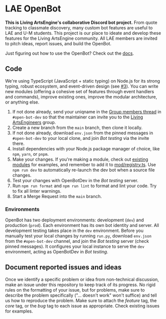 # LAE OpenBot

**This is Living ArtsEngine's collaborative Discord bot project.** From quote tracking to classmate discovery, many custom bot features are useful to LAE and U-M students. This project is our place to ideate and develop these features for the Living ArtsEngine community. All LAE members are invited to pitch ideas, report issues, and build the OpenBot.

Just figuring out how to use the OpenBot? Check out the [docs](docs/README.md).

## Code

We're using TypeScript (JavaScript + static typing) on Node.js for its strong typing, robust ecosystem, and event-driven design (see [#3](https://gitlab.umich.edu/living-artsengineers/open-bot/-/issues/3)). You can write new modules (offering a cohesive set of features through event handlers and commands), improve existing ones, improve the modular architecture, or anything else.

1. If not done already, send your uniqname in the [Group members thread](https://discord.com/channels/1002274815270465607/1005317489506394202) in `#open-bot-dev` so that the maintainer can invite you to the [Living ArtsEngineers](https://gitlab.umich.edu/living-artsengineers) group.
1. Create a new branch from the `main` branch, then clone it locally.
1. If not done already, download `env.json` from the pinned messages in `#open-bot-dev` to your local clone, and join _Bot testing_ via the invite there.
1. Install dependencies with your Node.js package manager of choice, like `npm`, `yarn`, or `pnpm`.
1. Make your changes. If you're making a module, check out [existing modules](mod/) for examples, and remember to add it to [mod/registry.ts](mod/registry.ts). Use `npm run dev` to automatically re-launch the dev bot when a source file changes.
1. Test your changes with OpenBotDev in the _Bot testing_ server.
1. Run `npm run format` and `npm run lint` to format and lint your code. Try to fix all linter warnings.
1. Start a Merge Request into the `main` branch.

### Environments

OpenBot has two deployment environments: development (`dev`) and production (`prod`). Each environment has its own bot identity and server. All development testing takes place in the `dev` environment. Before you manually test your local changes by running `run.py`, download `env.json` from the `#open-bot-dev` channel, and join the _Bot testing_ server (check pinned messages). It configures your local instance to serve the `dev` environment, acting as OpenBotDev in _Bot testing_.

## Document reported issues and ideas

Once we identify a specific problem or idea from non-technical discussion, make an issue under this repository to keep track of its progress. No rigid rules on the formatting of your issue, but for problems, make sure to describe the problem specifically ("... doesn't work" won't suffice) and tell us how to reproduce the problem. Make sure to attach the _feature_ tag, the _core_ tag, or the _bug_ tag to each issue as appropriate. Check existing issues for examples.